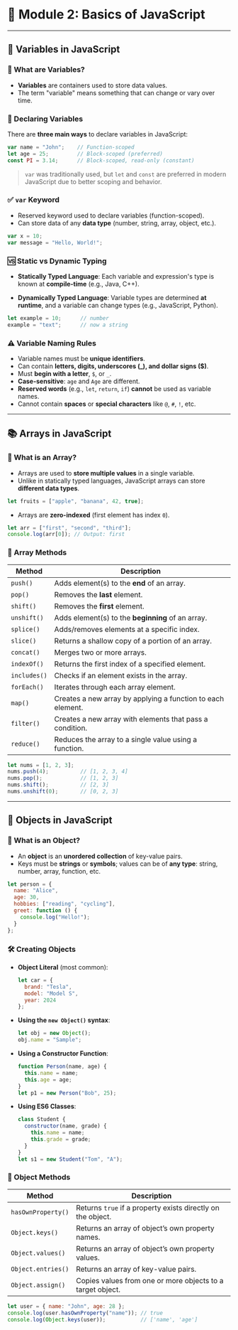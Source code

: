 # 📘 Module 2: Basics of JavaScript

---

## 🧠 Variables in JavaScript

### 📌 What are Variables?

- **Variables** are containers used to store data values.
- The term "variable" means something that can change or vary over time.

### 🔑 Declaring Variables

There are **three main ways** to declare variables in JavaScript:

```js
var name = "John";    // Function-scoped
let age = 25;         // Block-scoped (preferred)
const PI = 3.14;      // Block-scoped, read-only (constant)
````

> `var` was traditionally used, but `let` and `const` are preferred in modern JavaScript due to better scoping and behavior.

### ✅ `var` Keyword

* Reserved keyword used to declare variables (function-scoped).
* Can store data of any **data type** (number, string, array, object, etc.).

```js
var x = 10;
var message = "Hello, World!";
```

### 🆚 Static vs Dynamic Typing

* **Statically Typed Language**:
  Each variable and expression's type is known at **compile-time** (e.g., Java, C++).

* **Dynamically Typed Language**:
  Variable types are determined **at runtime**, and a variable can change types (e.g., JavaScript, Python).

```js
let example = 10;      // number
example = "text";      // now a string
```

### ⚠️ Variable Naming Rules

* Variable names must be **unique identifiers**.
* Can contain **letters, digits, underscores (\_), and dollar signs (\$)**.
* Must **begin with a letter**, `$`, or `_`.
* **Case-sensitive**: `age` and `Age` are different.
* **Reserved words** (e.g., `let`, `return`, `if`) **cannot** be used as variable names.
* Cannot contain **spaces** or **special characters** like `@`, `#`, `!`, etc.

---

## 📚 Arrays in JavaScript

### 📌 What is an Array?

* Arrays are used to **store multiple values** in a single variable.
* Unlike in statically typed languages, JavaScript arrays can store **different data types**.

```js
let fruits = ["apple", "banana", 42, true];
```

* Arrays are **zero-indexed** (first element has index `0`).

```js
let arr = ["first", "second", "third"];
console.log(arr[0]); // Output: first
```

### 🔧 Array Methods

| Method       | Description                                                 |
| ------------ | ----------------------------------------------------------- |
| `push()`     | Adds element(s) to the **end** of an array.                 |
| `pop()`      | Removes the **last** element.                               |
| `shift()`    | Removes the **first** element.                              |
| `unshift()`  | Adds element(s) to the **beginning** of an array.           |
| `splice()`   | Adds/removes elements at a specific index.                  |
| `slice()`    | Returns a shallow copy of a portion of an array.            |
| `concat()`   | Merges two or more arrays.                                  |
| `indexOf()`  | Returns the first index of a specified element.             |
| `includes()` | Checks if an element exists in the array.                   |
| `forEach()`  | Iterates through each array element.                        |
| `map()`      | Creates a new array by applying a function to each element. |
| `filter()`   | Creates a new array with elements that pass a condition.    |
| `reduce()`   | Reduces the array to a single value using a function.       |

```js
let nums = [1, 2, 3];
nums.push(4);          // [1, 2, 3, 4]
nums.pop();            // [1, 2, 3]
nums.shift();          // [2, 3]
nums.unshift(0);       // [0, 2, 3]
```

---

## 🧱 Objects in JavaScript

### 📌 What is an Object?

* An **object** is an **unordered collection** of key-value pairs.
* Keys must be **strings** or **symbols**; values can be of **any type**: string, number, array, function, etc.

```js
let person = {
  name: "Alice",
  age: 30,
  hobbies: ["reading", "cycling"],
  greet: function () {
    console.log("Hello!");
  }
};
```

### 🛠️ Creating Objects

* **Object Literal** (most common):

  ```js
  let car = {
    brand: "Tesla",
    model: "Model S",
    year: 2024
  };
  ```

* **Using the `new Object()` syntax**:

  ```js
  let obj = new Object();
  obj.name = "Sample";
  ```

* **Using a Constructor Function**:

  ```js
  function Person(name, age) {
    this.name = name;
    this.age = age;
  }
  let p1 = new Person("Bob", 25);
  ```

* **Using ES6 Classes**:

  ```js
  class Student {
    constructor(name, grade) {
      this.name = name;
      this.grade = grade;
    }
  }
  let s1 = new Student("Tom", "A");
  ```

### 🧪 Object Methods

| Method             | Description                                                 |
| ------------------ | ----------------------------------------------------------- |
| `hasOwnProperty()` | Returns `true` if a property exists directly on the object. |
| `Object.keys()`    | Returns an array of object’s own property names.            |
| `Object.values()`  | Returns an array of object’s own property values.           |
| `Object.entries()` | Returns an array of key-value pairs.                        |
| `Object.assign()`  | Copies values from one or more objects to a target object.  |

```js
let user = { name: "John", age: 28 };
console.log(user.hasOwnProperty("name")); // true
console.log(Object.keys(user));           // ['name', 'age']
```


